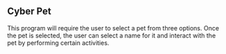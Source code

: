 ## Cyber Pet

This program will require the user to select a pet from three options. Once the pet is selected, the user can select a name for it and interact with the pet by performing certain activities.
